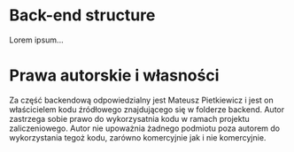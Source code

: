 # Back-end structure
Lorem ipsum...

# Prawa autorskie i własności
Za część backendową odpowiedzialny jest Mateusz Pietkiewicz i jest on właścicielem kodu źródłowego znajdującego się w folderze backend. Autor zastrzega sobie prawo do wykorzysatnia kodu w ramach projektu zaliczeniowego. Autor nie upoważnia żadnego podmiotu poza autorem do wykorzystania tegoż kodu, zarówno komercyjnie jak i nie komercyjnie.
